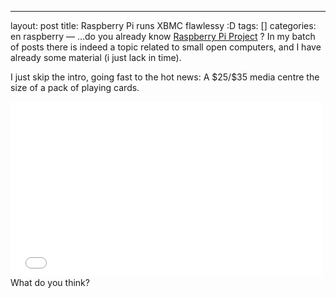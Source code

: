 ---
layout: post
title: Raspberry Pi runs XBMC flawlessy :D
tags: []
categories: en raspberry
—
…do you already know [Raspberry Pi Project](http://www.raspberrypi.org/faqs) ?
In my batch of posts there is indeed a topic related to small open computers, and I have already some material (i just lack in time).

I just skip the intro, going fast to the hot news:
A \$25/\$35 media centre the size of a pack of playing cards.

<iframe width="500" height="281" src="//www.youtube.com/embed/4NR57ELY28s" frameborder="0" allowfullscreen>
</iframe>
What do you think?
